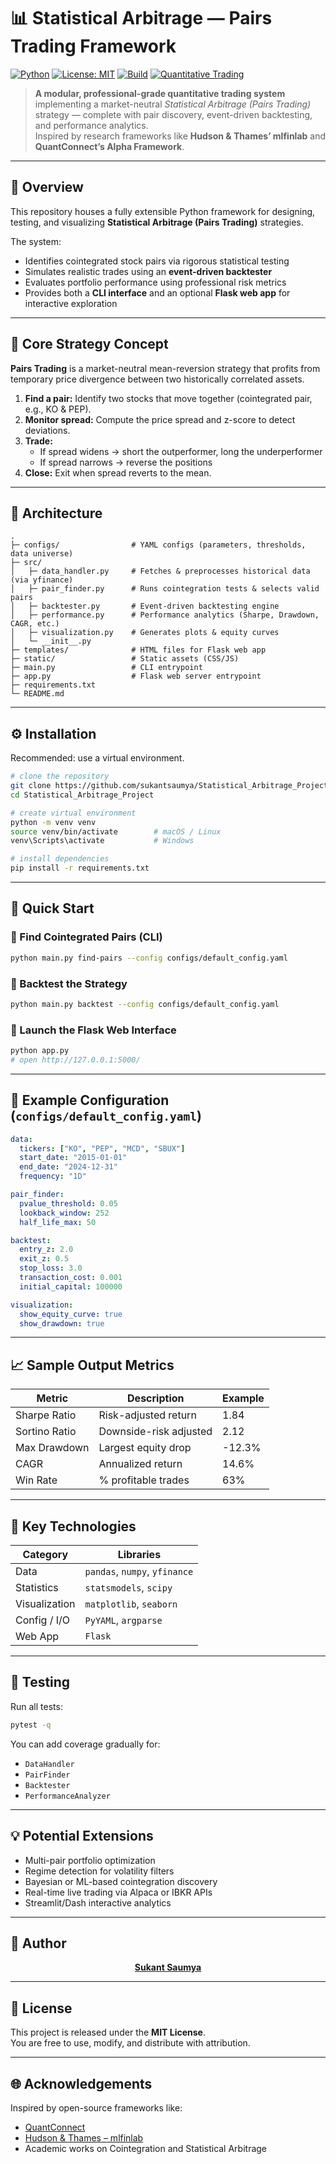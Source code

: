 # 📊 Statistical Arbitrage — Pairs Trading Framework

[![Python](https://img.shields.io/badge/python-3.8%2B-blue.svg)](https://www.python.org/)
[![License: MIT](https://img.shields.io/badge/License-MIT-lightgrey.svg)](LICENSE)
[![Build](https://img.shields.io/badge/build-passing-brightgreen.svg)](#)
[![Quantitative Trading](https://img.shields.io/badge/strategy-pairs--trading-orange.svg)](#)

> **A modular, professional-grade quantitative trading system** implementing a market-neutral *Statistical Arbitrage (Pairs Trading)* strategy — complete with pair discovery, event-driven backtesting, and performance analytics.  
> Inspired by research frameworks like **Hudson & Thames’ mlfinlab** and **QuantConnect’s Alpha Framework**.

---

## 🚀 Overview

This repository houses a fully extensible Python framework for designing, testing, and visualizing **Statistical Arbitrage (Pairs Trading)** strategies.

The system:
- Identifies cointegrated stock pairs via rigorous statistical testing  
- Simulates realistic trades using an **event-driven backtester**  
- Evaluates portfolio performance using professional risk metrics  
- Provides both a **CLI interface** and an optional **Flask web app** for interactive exploration  

---

## 🧠 Core Strategy Concept

**Pairs Trading** is a market-neutral mean-reversion strategy that profits from temporary price divergence between two historically correlated assets.

1. **Find a pair:** Identify two stocks that move together (cointegrated pair, e.g., KO & PEP).  
2. **Monitor spread:** Compute the price spread and z-score to detect deviations.  
3. **Trade:**  
   - If spread widens → short the outperformer, long the underperformer  
   - If spread narrows → reverse the positions  
4. **Close:** Exit when spread reverts to the mean.

---

## 🧩 Architecture

```
.
├─ configs/                # YAML configs (parameters, thresholds, data universe)
├─ src/
│   ├─ data_handler.py     # Fetches & preprocesses historical data (via yfinance)
│   ├─ pair_finder.py      # Runs cointegration tests & selects valid pairs
│   ├─ backtester.py       # Event-driven backtesting engine
│   ├─ performance.py      # Performance analytics (Sharpe, Drawdown, CAGR, etc.)
│   ├─ visualization.py    # Generates plots & equity curves
│   └─ __init__.py
├─ templates/              # HTML files for Flask web app
├─ static/                 # Static assets (CSS/JS)
├─ main.py                 # CLI entrypoint
├─ app.py                  # Flask web server entrypoint
├─ requirements.txt
└─ README.md
```

---

## ⚙️ Installation

Recommended: use a virtual environment.

```bash
# clone the repository
git clone https://github.com/sukantsaumya/Statistical_Arbitrage_Project.git
cd Statistical_Arbitrage_Project

# create virtual environment
python -m venv venv
source venv/bin/activate        # macOS / Linux
venv\Scripts\activate           # Windows

# install dependencies
pip install -r requirements.txt
```

---

## 🧭 Quick Start

### 🔹 Find Cointegrated Pairs (CLI)
```bash
python main.py find-pairs --config configs/default_config.yaml
```

### 🔹 Backtest the Strategy
```bash
python main.py backtest --config configs/default_config.yaml
```

### 🔹 Launch the Flask Web Interface
```bash
python app.py
# open http://127.0.0.1:5000/
```

---

## 🧾 Example Configuration (`configs/default_config.yaml`)

```yaml
data:
  tickers: ["KO", "PEP", "MCD", "SBUX"]
  start_date: "2015-01-01"
  end_date: "2024-12-31"
  frequency: "1D"

pair_finder:
  pvalue_threshold: 0.05
  lookback_window: 252
  half_life_max: 50

backtest:
  entry_z: 2.0
  exit_z: 0.5
  stop_loss: 3.0
  transaction_cost: 0.001
  initial_capital: 100000

visualization:
  show_equity_curve: true
  show_drawdown: true
```

---

## 📈 Sample Output Metrics

| Metric | Description | Example |
|---------|--------------|----------|
| Sharpe Ratio | Risk-adjusted return | 1.84 |
| Sortino Ratio | Downside-risk adjusted | 2.12 |
| Max Drawdown | Largest equity drop | -12.3% |
| CAGR | Annualized return | 14.6% |
| Win Rate | % profitable trades | 63% |

---

## 🧩 Key Technologies

| Category | Libraries |
|-----------|------------|
| Data | `pandas`, `numpy`, `yfinance` |
| Statistics | `statsmodels`, `scipy` |
| Visualization | `matplotlib`, `seaborn` |
| Config / I/O | `PyYAML`, `argparse` |
| Web App | `Flask` |

---

## 🧪 Testing

Run all tests:
```bash
pytest -q
```

You can add coverage gradually for:
- `DataHandler`
- `PairFinder`
- `Backtester`
- `PerformanceAnalyzer`

---

## 💡 Potential Extensions

- Multi-pair portfolio optimization  
- Regime detection for volatility filters  
- Bayesian or ML-based cointegration discovery  
- Real-time live trading via Alpaca or IBKR APIs  
- Streamlit/Dash interactive analytics  

---

## 👤 Author

<div align="center">

<div class="badge-base LI-profile-badge" data-locale="en_US" data-size="medium" data-theme="dark" data-type="VERTICAL" data-vanity="sukantsaumya" data-version="v1">
<a class="badge-base__link LI-simple-link" href="https://in.linkedin.com/in/sukantsaumya?trk=profile-badge">
<b>Sukant Saumya</b>
</a>
</div>

</div>

---

## 🧾 License

This project is released under the **MIT License**.  
You are free to use, modify, and distribute with attribution.

---

## 🌐 Acknowledgements

Inspired by open-source frameworks like:
- [QuantConnect](https://www.quantconnect.com/)
- [Hudson & Thames – mlfinlab](https://hudsonthames.org/)
- Academic works on Cointegration and Statistical Arbitrage
